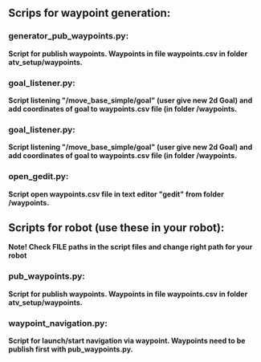 ## Scrips for waypoint generation:

### generator_pub_waypoints.py:
**Script for publish waypoints. Waypoints in file waypoints.csv in folder atv_setup/waypoints.**


### goal_listener.py:
**Script listening "/move_base_simple/goal" (user give new 2d Goal) and add coordinates of goal to waypoints.csv file (in folder /waypoints.**


### goal_listener.py:
**Script listening "/move_base_simple/goal" (user give new 2d Goal) and add coordinates of goal to waypoints.csv file (in folder /waypoints.**

### open_gedit.py:
**Script open waypoints.csv file in text editor "gedit" from folder /waypoints.**


## Scripts for robot (use these in your robot):

**Note! Check FILE paths in the script files and change right path for your robot**

### pub_waypoints.py:
**Script for publish waypoints. Waypoints in file waypoints.csv in folder atv_setup/waypoints.**


### waypoint_navigation.py:
**Script for launch/start navigation via waypoint. Waypoints need to be publish first with pub_waypoints.py.**
